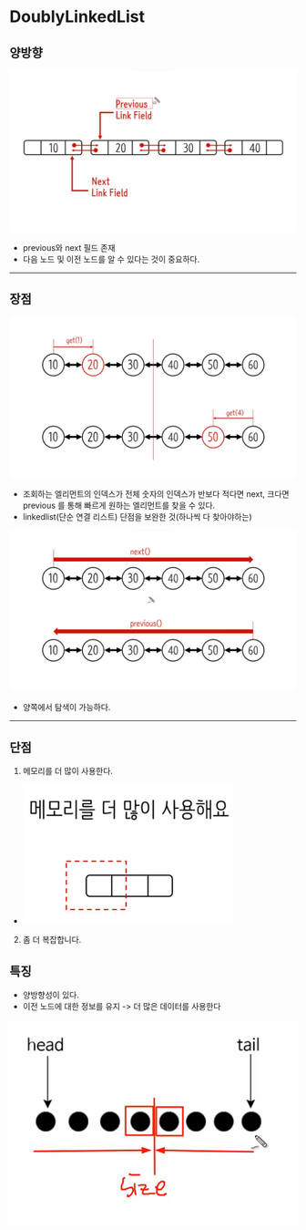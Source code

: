 # DoublyLinkedList
## 양방향

![img.png](img.png)
- previous와 next 필드 존재 
- 다음 노드 및 이전 노드를 알 수 있다는 것이 중요하다.

---
## 장점 
![img_1.png](img_1.png)
- 조회하는 엘리먼트의 인덱스가 전체 숫자의 인덱스가 반보다 적다면 next, 크다면 previous 를 통해 빠르게 원하는 엘리먼트를 찾을 수 있다.
- linkedlist(단순 연결 리스트) 단점을 보완한 것(하나씩 다 찾아야하는)

![img_2.png](img_2.png)
- 양쪽에서 탐색이 가능하다. 

---
## 단점
1. 메모리를 더 많이 사용한다.
- ![img_4.png](img_4.png)
2. 좀 더 복잡합니다.

## 특징
- 양방향성이 있다.
- 이전 노드에 대한 정보를 유지 -> 더 많은 데이터를 사용한다

![img_5.png](img_5.png)